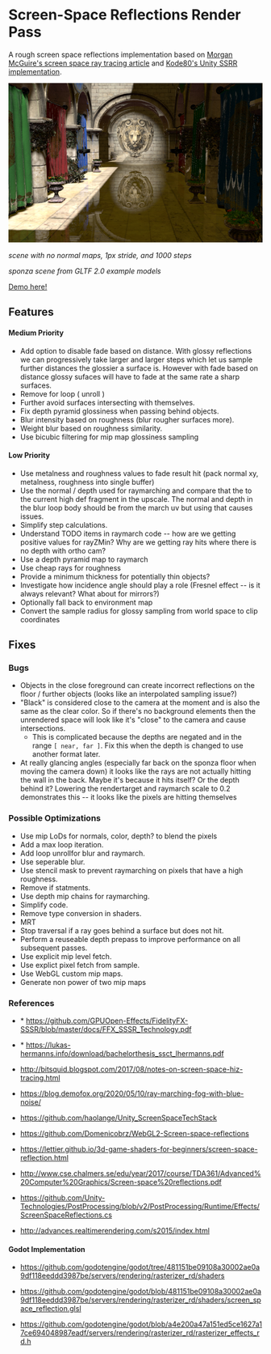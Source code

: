 # Screen-Space Reflections Render Pass

A rough screen space reflections implementation based on [Morgan McGuire's screen space ray tracing article](http://casual-effects.blogspot.com/2014/08/screen-space-ray-tracing.html) and [Kode80's Unity SSRR implementation](https://github.com/kode80/kode80SSR).


[![](./docs/example.png)](https://gkjohnson.github.io/threejs-sandbox/screenSpaceReflectionsPass/)

_scene with no normal maps, 1px stride, and 1000 steps_

_sponza scene from GLTF 2.0 example models_

[Demo here!](https://gkjohnson.github.io/threejs-sandbox/screenSpaceReflectionsPass/)

## Features

#### Medium Priority
- Add option to disable fade based on distance. With glossy reflections we can progressively take larger and larger steps which let us sample further distances the glossier a surface is. However with fade based on distance glossy sufaces will have to fade at the same rate a sharp surfaces.
- Remove for loop ( unroll )
- Further avoid surfaces intersecting with themselves.
- Fix depth pyramid glossiness when passing behind objects.
- Blur intensity based on roughness (blur rougher surfaces more).
- Weight blur based on roughness similarity.
- Use bicubic filtering for mip map glossiness sampling

#### Low Priority
- Use metalness and roughness values to fade result hit (pack normal xy, metalness, roughness into single buffer)
- Use the normal / depth used for raymarching and compare that the to the current high def fragment in the upscale. The normal and depth in the blur loop body should be from the march uv but using that causes issues.
- Simplify step calculations.
- Understand TODO items in raymarch code -- how are we getting positive values for rayZMin? Why are we getting ray hits where there is no depth with ortho cam?
- Use a depth pyramid map to raymarch
- Use cheap rays for roughness
- Provide a minimum thickness for potentially thin objects?
- Investigate how incidence angle should play a role (Fresnel effect -- is it always relevant? What about for mirrors?)
- Optionally fall back to environment map
- Convert the sample radius for glossy sampling from world space to clip coordinates

## Fixes

### Bugs
- Objects in the close foreground can create incorrect reflections on the floor / further objects (looks like an interpolated sampling issue?)
- "Black" is considered close to the camera at the moment and is also the same as the clear color. So if there's no background elements then the unrendered space will look like it's "close" to the camera and cause intersections.
	- This is complicated because the depths are negated and in the range `[ near, far ]`. Fix this when the depth is changed to use another format later.
- At really glancing angles (especially far back on the sponza floor when moving the camera down) it looks like the rays are not actually hitting the wall in the back. Maybe it's because it hits itself? Or the depth behind it? Lowering the rendertarget and raymarch scale to 0.2 demonstrates this -- it looks like the pixels are hitting themselves

### Possible Optimizations

- Use mip LoDs for normals, color, depth? to blend the pixels
- Add a max loop iteration.
- Add loop unrollfor blur and raymarch.
- Use seperable blur.
- Use stencil mask to prevent raymarching on pixels that have a high roughness.
- Remove if statments.
- Use depth mip chains for raymarching.
- Simplify code.
- Remove type conversion in shaders.
- MRT
- Stop traversal if a ray goes behind a surface but does not hit.
- Perform a reuseable depth prepass to improve performance on all subsequent passes.
- Use explicit mip level fetch.
- Use explict pixel fetch from sample.
- Use WebGL custom mip maps.
- Generate non power of two mip maps

### References

- \* https://github.com/GPUOpen-Effects/FidelityFX-SSSR/blob/master/docs/FFX_SSSR_Technology.pdf

- \* https://lukas-hermanns.info/download/bachelorthesis_ssct_lhermanns.pdf

- http://bitsquid.blogspot.com/2017/08/notes-on-screen-space-hiz-tracing.html

- https://blog.demofox.org/2020/05/10/ray-marching-fog-with-blue-noise/

- https://github.com/haolange/Unity_ScreenSpaceTechStack

- https://github.com/Domenicobrz/WebGL2-Screen-space-reflections

- https://lettier.github.io/3d-game-shaders-for-beginners/screen-space-reflection.html

- http://www.cse.chalmers.se/edu/year/2017/course/TDA361/Advanced%20Computer%20Graphics/Screen-space%20reflections.pdf

- https://github.com/Unity-Technologies/PostProcessing/blob/v2/PostProcessing/Runtime/Effects/ScreenSpaceReflections.cs

- http://advances.realtimerendering.com/s2015/index.html

#### Godot Implementation

- https://github.com/godotengine/godot/tree/481151be09108a30002ae0a9df118eeddd3987be/servers/rendering/rasterizer_rd/shaders

- https://github.com/godotengine/godot/blob/481151be09108a30002ae0a9df118eeddd3987be/servers/rendering/rasterizer_rd/shaders/screen_space_reflection.glsl

- https://github.com/godotengine/godot/blob/a4e200a47a151ed5ce1627a17ce694048987eadf/servers/rendering/rasterizer_rd/rasterizer_effects_rd.h
